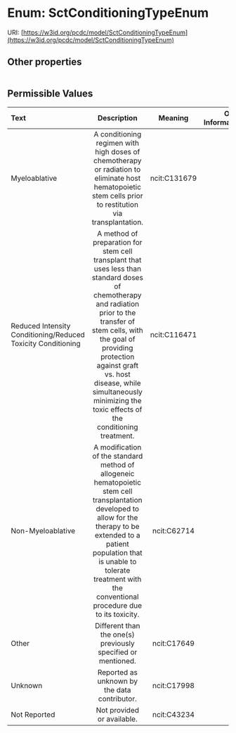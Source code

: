 
# Enum: SctConditioningTypeEnum




URI: [https://w3id.org/pcdc/model/SctConditioningTypeEnum](https://w3id.org/pcdc/model/SctConditioningTypeEnum)


## Other properties

|  |  |  |
| --- | --- | --- |

## Permissible Values

| Text | Description | Meaning | Other Information |
| :--- | :---: | :---: | ---: |
| Myeloablative | A conditioning regimen with high doses of chemotherapy or radiation to eliminate host hematopoietic stem cells prior to restitution via transplantation. | ncit:C131679 |  |
| Reduced Intensity Conditioning/Reduced Toxicity Conditioning | A method of preparation for stem cell transplant that uses less than standard doses of chemotherapy and radiation prior to the transfer of stem cells, with the goal of providing protection against graft vs. host disease, while simultaneously minimizing the toxic effects of the conditioning treatment. | ncit:C116471 |  |
| Non-Myeloablative | A modification of the standard method of allogeneic hematopoietic stem cell transplantation developed to allow for the therapy to be extended to a patient population that is unable to tolerate treatment with the conventional procedure due to its toxicity. | ncit:C62714 |  |
| Other | Different than the one(s) previously specified or mentioned. | ncit:C17649 |  |
| Unknown | Reported as unknown by the data contributor. | ncit:C17998 |  |
| Not Reported | Not provided or available. | ncit:C43234 |  |

